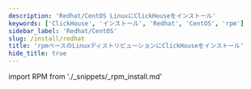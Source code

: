 ```yaml
---
description: 'Redhat/CentOS LinuxにClickHouseをインストール'
keywords: ['ClickHouse', 'インストール', 'Redhat', 'CentOS', 'rpm']
sidebar_label: 'Redhat/CentOS'
slug: /install/redhat
title: 'rpmベースのLinuxディストリビューションにClickHouseをインストール'
hide_title: true
---
```


import RPM from './_snippets/_rpm_install.md'

<RPM/>
